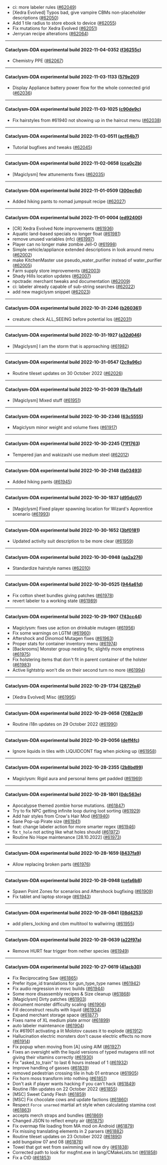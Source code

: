 * ci: more labeler rules ([#62049](https://github.com/CleverRaven/Cataclysm-DDA/pull/62049))
* [Xedra Evolved] Typos bad, give vampire CBMs non-placeholder descriptions ([#62050](https://github.com/CleverRaven/Cataclysm-DDA/pull/62050))
* Add 1 tile radius to store ebook to device ([#62055](https://github.com/CleverRaven/Cataclysm-DDA/pull/62055))
* Fix mutations for Xedra Evolved ([#62051](https://github.com/CleverRaven/Cataclysm-DDA/pull/62051))
* Jerrycan recipe alterations ([#62064](https://github.com/CleverRaven/Cataclysm-DDA/pull/62064))

---

#### Cataclysm-DDA experimental build 2022-11-04-0352 ([f36255c](https://github.com/CleverRaven/Cataclysm-DDA/releases/tag/cdda-experimental-2022-11-04-0352))

* Chemistry PPE ([#62067](https://github.com/CleverRaven/Cataclysm-DDA/pull/62067))

---

#### Cataclysm-DDA experimental build 2022-11-03-1133 ([579e201](https://github.com/CleverRaven/Cataclysm-DDA/releases/tag/cdda-experimental-2022-11-03-1133))

* Display Appliance battery power flow for the whole connected grid ([#62036](https://github.com/CleverRaven/Cataclysm-DDA/pull/62036))

---

#### Cataclysm-DDA experimental build 2022-11-03-1025 ([c90de9c](https://github.com/CleverRaven/Cataclysm-DDA/releases/tag/cdda-experimental-2022-11-03-1025))

* Fix hairstyles from #61940 not showing up in the haircut menu ([#62038](https://github.com/CleverRaven/Cataclysm-DDA/pull/62038))

---

#### Cataclysm-DDA experimental build 2022-11-03-0511 ([acf64b7](https://github.com/CleverRaven/Cataclysm-DDA/releases/tag/cdda-experimental-2022-11-03-0511))

* Tutorial bugfixes and tweaks ([#62045](https://github.com/CleverRaven/Cataclysm-DDA/pull/62045))

---

#### Cataclysm-DDA experimental build 2022-11-02-0658 ([cca0c2b](https://github.com/CleverRaven/Cataclysm-DDA/releases/tag/cdda-experimental-2022-11-02-0658))

* [Magiclysm] few attunements fixes ([#62035](https://github.com/CleverRaven/Cataclysm-DDA/pull/62035))

---

#### Cataclysm-DDA experimental build 2022-11-01-0509 ([300ec6d](https://github.com/CleverRaven/Cataclysm-DDA/releases/tag/cdda-experimental-2022-11-01-0509))

* Added hiking pants to nomad jumpsuit recipe ([#62027](https://github.com/CleverRaven/Cataclysm-DDA/pull/62027))

---

#### Cataclysm-DDA experimental build 2022-11-01-0004 ([ed92400](https://github.com/CleverRaven/Cataclysm-DDA/releases/tag/cdda-experimental-2022-11-01-0004))

* [CR] Xedra Evolved Note improvements ([#61936](https://github.com/CleverRaven/Cataclysm-DDA/pull/61936))
* Aquatic land-based specials no longer float ([#61981](https://github.com/CleverRaven/Cataclysm-DDA/pull/61981))
* remove unused variables (nfc) ([#61997](https://github.com/CleverRaven/Cataclysm-DDA/pull/61997))
* Player can no longer make zombie Jell-O ([#61998](https://github.com/CleverRaven/Cataclysm-DDA/pull/61998))
* Simple vehicle/appliance extended descriptions in look around menu ([#62002](https://github.com/CleverRaven/Cataclysm-DDA/pull/62002))
* make KitchenMaster use pseudo_water_purifier instead of water_purifier ([#62005](https://github.com/CleverRaven/Cataclysm-DDA/pull/62005))
* Farm supply store improvements ([#62003](https://github.com/CleverRaven/Cataclysm-DDA/pull/62003))
* Shady Hills location updates ([#62007](https://github.com/CleverRaven/Cataclysm-DDA/pull/62007))
* npctrade: merchant tweaks and documentation ([#62009](https://github.com/CleverRaven/Cataclysm-DDA/pull/62009))
* ci: labeler already capable of sub-string searches ([#62022](https://github.com/CleverRaven/Cataclysm-DDA/pull/62022))
* add new magiclysm snippet ([#62023](https://github.com/CleverRaven/Cataclysm-DDA/pull/62023))

---

#### Cataclysm-DDA experimental build 2022-10-31-2246 ([b260361](https://github.com/CleverRaven/Cataclysm-DDA/releases/tag/cdda-experimental-2022-10-31-2246))

* creature: check ALL_SEEING before potential los ([#62031](https://github.com/CleverRaven/Cataclysm-DDA/pull/62031))

---

#### Cataclysm-DDA experimental build 2022-10-31-1927 ([a32d046](https://github.com/CleverRaven/Cataclysm-DDA/releases/tag/cdda-experimental-2022-10-31-1927))

* [Magiclysm] I am the storm that is approaching ([#61982](https://github.com/CleverRaven/Cataclysm-DDA/pull/61982))

---

#### Cataclysm-DDA experimental build 2022-10-31-0547 ([2c9a96c](https://github.com/CleverRaven/Cataclysm-DDA/releases/tag/cdda-experimental-2022-10-31-0547))

* Routine tileset updates on 30 October 2022 ([#62026](https://github.com/CleverRaven/Cataclysm-DDA/pull/62026))

---

#### Cataclysm-DDA experimental build 2022-10-31-0039 ([8e7b4a9](https://github.com/CleverRaven/Cataclysm-DDA/releases/tag/cdda-experimental-2022-10-31-0039))

* [Magiclysm] Mixed stuff ([#61951](https://github.com/CleverRaven/Cataclysm-DDA/pull/61951))

---

#### Cataclysm-DDA experimental build 2022-10-30-2346 ([63c5555](https://github.com/CleverRaven/Cataclysm-DDA/releases/tag/cdda-experimental-2022-10-30-2346))

* Magiclysm minor weight and volume  fixes ([#61917](https://github.com/CleverRaven/Cataclysm-DDA/pull/61917))

---

#### Cataclysm-DDA experimental build 2022-10-30-2245 ([71f1763](https://github.com/CleverRaven/Cataclysm-DDA/releases/tag/cdda-experimental-2022-10-30-2245))

* Tempered jian and wakizashi use medium steel ([#62012](https://github.com/CleverRaven/Cataclysm-DDA/pull/62012))

---

#### Cataclysm-DDA experimental build 2022-10-30-2148 ([fa03493](https://github.com/CleverRaven/Cataclysm-DDA/releases/tag/cdda-experimental-2022-10-30-2148))

* Added hiking pants ([#61945](https://github.com/CleverRaven/Cataclysm-DDA/pull/61945))

---

#### Cataclysm-DDA experimental build 2022-10-30-1837 ([d95dc07](https://github.com/CleverRaven/Cataclysm-DDA/releases/tag/cdda-experimental-2022-10-30-1837))

* [Magiclysm] Fixed player spawning location for Wizard's Apprentice scenario ([#61993](https://github.com/CleverRaven/Cataclysm-DDA/pull/61993))

---

#### Cataclysm-DDA experimental build 2022-10-30-1652 ([3bf0181](https://github.com/CleverRaven/Cataclysm-DDA/releases/tag/cdda-experimental-2022-10-30-1652))

* Updated activity suit description to be more clear ([#61959](https://github.com/CleverRaven/Cataclysm-DDA/pull/61959))

---

#### Cataclysm-DDA experimental build 2022-10-30-0948 ([aa2a276](https://github.com/CleverRaven/Cataclysm-DDA/releases/tag/cdda-experimental-2022-10-30-0948))

* Standardize hairstyle names ([#62010](https://github.com/CleverRaven/Cataclysm-DDA/pull/62010))

---

#### Cataclysm-DDA experimental build 2022-10-30-0525 ([944a61d](https://github.com/CleverRaven/Cataclysm-DDA/releases/tag/cdda-experimental-2022-10-30-0525))

* Fix cotton sheet bundles giving patches ([#61978](https://github.com/CleverRaven/Cataclysm-DDA/pull/61978))
* revert labeler to a working state ([#61989](https://github.com/CleverRaven/Cataclysm-DDA/pull/61989))

---

#### Cataclysm-DDA experimental build 2022-10-29-1907 ([743cc44](https://github.com/CleverRaven/Cataclysm-DDA/releases/tag/cdda-experimental-2022-10-29-1907))

* Magiclysm: fixes use action on drinkable mutagen ([#61956](https://github.com/CleverRaven/Cataclysm-DDA/pull/61956))
* Fix some warnings on LGTM ([#61960](https://github.com/CleverRaven/Cataclysm-DDA/pull/61960))
* Aftershock and Dinomod Mutagen fixes ([#61963](https://github.com/CleverRaven/Cataclysm-DDA/pull/61963))
* Proper stats for container inventory menu ([#61974](https://github.com/CleverRaven/Cataclysm-DDA/pull/61974))
* [Backrooms] Monster group nesting fix; slightly more emptiness ([#61975](https://github.com/CleverRaven/Cataclysm-DDA/pull/61975))
* Fix holstering items that don't fit in parent container of the holster ([#61983](https://github.com/CleverRaven/Cataclysm-DDA/pull/61983))
* Active lightstrip won't die on their second turn no more ([#61994](https://github.com/CleverRaven/Cataclysm-DDA/pull/61994))

---

#### Cataclysm-DDA experimental build 2022-10-29-1734 ([2872fa4](https://github.com/CleverRaven/Cataclysm-DDA/releases/tag/cdda-experimental-2022-10-29-1734))

* [Xedra Evolved] Misc ([#61995](https://github.com/CleverRaven/Cataclysm-DDA/pull/61995))

---

#### Cataclysm-DDA experimental build 2022-10-29-0658 ([7082ac9](https://github.com/CleverRaven/Cataclysm-DDA/releases/tag/cdda-experimental-2022-10-29-0658))

* Routine i18n updates on 29 October 2022 ([#61990](https://github.com/CleverRaven/Cataclysm-DDA/pull/61990))

---

#### Cataclysm-DDA experimental build 2022-10-29-0056 ([deff4fc](https://github.com/CleverRaven/Cataclysm-DDA/releases/tag/cdda-experimental-2022-10-29-0056))

* Ignore liquids in tiles with LIQUIDCONT flag when picking up ([#61958](https://github.com/CleverRaven/Cataclysm-DDA/pull/61958))

---

#### Cataclysm-DDA experimental build 2022-10-28-2355 ([2b8bd99](https://github.com/CleverRaven/Cataclysm-DDA/releases/tag/cdda-experimental-2022-10-28-2355))

* Magiclysm: Rigid aura and personal items get padded ([#61969](https://github.com/CleverRaven/Cataclysm-DDA/pull/61969))

---

#### Cataclysm-DDA experimental build 2022-10-28-1801 ([0dc563e](https://github.com/CleverRaven/Cataclysm-DDA/releases/tag/cdda-experimental-2022-10-28-1801))

* Apocalypse themed zombie horse mutations. ([#61847](https://github.com/CleverRaven/Cataclysm-DDA/pull/61847))
* Try to fix NPC getting infinite loop during loot sorting ([#61929](https://github.com/CleverRaven/Cataclysm-DDA/pull/61929))
* Add hair styles from Crow's Hair Mod ([#61940](https://github.com/CleverRaven/Cataclysm-DDA/pull/61940))
* Sane Pop-up Pirate size ([#61941](https://github.com/CleverRaven/Cataclysm-DDA/pull/61941))
* feat: change labeler action for more smarter regex ([#61946](https://github.com/CleverRaven/Cataclysm-DDA/pull/61946))
* fix `t_hole` not acting like what holes should ([#61972](https://github.com/CleverRaven/Cataclysm-DDA/pull/61972))
* Routine No Hope maintenance [28.10.2022] ([#61973](https://github.com/CleverRaven/Cataclysm-DDA/pull/61973))

---

#### Cataclysm-DDA experimental build 2022-10-28-1659 ([8437fa9](https://github.com/CleverRaven/Cataclysm-DDA/releases/tag/cdda-experimental-2022-10-28-1659))

* Allow replacing broken parts ([#61976](https://github.com/CleverRaven/Cataclysm-DDA/pull/61976))

---

#### Cataclysm-DDA experimental build 2022-10-28-0948 ([cefa6b8](https://github.com/CleverRaven/Cataclysm-DDA/releases/tag/cdda-experimental-2022-10-28-0948))

* Spawn Point Zones for scenarios and Aftershock bugfixing ([#61909](https://github.com/CleverRaven/Cataclysm-DDA/pull/61909))
* Fix tablet and laptop storage ([#61943](https://github.com/CleverRaven/Cataclysm-DDA/pull/61943))

---

#### Cataclysm-DDA experimental build 2022-10-28-0841 ([08d4253](https://github.com/CleverRaven/Cataclysm-DDA/releases/tag/cdda-experimental-2022-10-28-0841))

* add pliers_locking and cbm multitool to wallwiring ([#61955](https://github.com/CleverRaven/Cataclysm-DDA/pull/61955))

---

#### Cataclysm-DDA experimental build 2022-10-28-0639 ([a22f97a](https://github.com/CleverRaven/Cataclysm-DDA/releases/tag/cdda-experimental-2022-10-28-0639))

* Remove HURT fear trigger from nether species ([#61949](https://github.com/CleverRaven/Cataclysm-DDA/pull/61949))

---

#### Cataclysm-DDA experimental build 2022-10-27-0619 ([41acb30](https://github.com/CleverRaven/Cataclysm-DDA/releases/tag/cdda-experimental-2022-10-27-0619))

* Fix Reciprocating Saw ([#61865](https://github.com/CleverRaven/Cataclysm-DDA/pull/61865))
* Prefer itype_id translations for gun_type_type names ([#61942](https://github.com/CleverRaven/Cataclysm-DDA/pull/61942))
* Fix audio regression in msvc builds ([#61944](https://github.com/CleverRaven/Cataclysm-DDA/pull/61944))
* Some more disassembly recipes & Size cleanup ([#61868](https://github.com/CleverRaven/Cataclysm-DDA/pull/61868))
* [Magiclysm] Dirty patches ([#61903](https://github.com/CleverRaven/Cataclysm-DDA/pull/61903))
* document monster difficulty scaling ([#61906](https://github.com/CleverRaven/Cataclysm-DDA/pull/61906))
* Fill deconstruct results with liquid ([#61934](https://github.com/CleverRaven/Cataclysm-DDA/pull/61934))
* Expand merchant storage space ([#61877](https://github.com/CleverRaven/Cataclysm-DDA/pull/61877))
* Fixes name of XL medium plate armor ([#61899](https://github.com/CleverRaven/Cataclysm-DDA/pull/61899))
* auto labeler maintenance ([#61904](https://github.com/CleverRaven/Cataclysm-DDA/pull/61904))
* Fix #61901 activating a lit Molotov causes it to explode ([#61912](https://github.com/CleverRaven/Cataclysm-DDA/pull/61912))
* Hallucination electric monsters don't cause electric effects no more ([#61914](https://github.com/CleverRaven/Cataclysm-DDA/pull/61914))
* Fix popup when moving from [A] using AIM ([#61927](https://github.com/CleverRaven/Cataclysm-DDA/pull/61927))
* Fixes an oversight with the liquid versions of typed mutagens still not giving their vitamins correctly ([#61930](https://github.com/CleverRaven/Cataclysm-DDA/pull/61930))
* Fix "asked_to_train" to last 6 hours instead of 1 ([#61932](https://github.com/CleverRaven/Cataclysm-DDA/pull/61932))
* Improve handling of gasses ([#61839](https://github.com/CleverRaven/Cataclysm-DDA/pull/61839))
* removed pedestrian crossing tile in hub 01 entrance ([#61905](https://github.com/CleverRaven/Cataclysm-DDA/pull/61905))
* Fix horn moss transform into nothing ([#61851](https://github.com/CleverRaven/Cataclysm-DDA/pull/61851))
* Don't ask if player wants hacking if you can't hack ([#61849](https://github.com/CleverRaven/Cataclysm-DDA/pull/61849))
* Routine i18n updates on 22 October 2022 ([#61855](https://github.com/CleverRaven/Cataclysm-DDA/pull/61855))
* [MSC] Sweet Candy Flesh ([#61859](https://github.com/CleverRaven/Cataclysm-DDA/pull/61859))
* [MSC] Fix chocolate cows and update factions ([#61860](https://github.com/CleverRaven/Cataclysm-DDA/pull/61860))
* Respect `Force unarmed` martial art style when calculating stamina cost ([#61863](https://github.com/CleverRaven/Cataclysm-DDA/pull/61863))
* accepts merch straps and bundles ([#61869](https://github.com/CleverRaven/Cataclysm-DDA/pull/61869))
* Changed JSON to reflect empty air ([#61875](https://github.com/CleverRaven/Cataclysm-DDA/pull/61875))
* Fix overmap file loading from MA mod on Android ([#61879](https://github.com/CleverRaven/Cataclysm-DDA/pull/61879))
* Fix missing translating elements in 2 parsers ([#61882](https://github.com/CleverRaven/Cataclysm-DDA/pull/61882))
* Routine tileset updates on 23 October 2022 ([#61890](https://github.com/CleverRaven/Cataclysm-DDA/pull/61890))
* add bungalow 07 and 08 ([#61876](https://github.com/CleverRaven/Cataclysm-DDA/pull/61876))
* Towel that got wet from swimming will now dry ([#61838](https://github.com/CleverRaven/Cataclysm-DDA/pull/61838))
* Corrected path to look for msgfmt.exe in lang/CMakeLists.txt ([#61858](https://github.com/CleverRaven/Cataclysm-DDA/pull/61858))
* Fix a CtD ([#61853](https://github.com/CleverRaven/Cataclysm-DDA/pull/61853))
